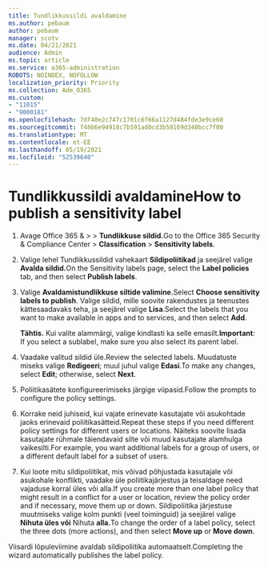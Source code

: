 ```yaml
---
title: Tundlikkussildi avaldamine
ms.author: pebaum
author: pebaum
manager: scotv
ms.date: 04/21/2021
audience: Admin
ms.topic: article
ms.service: o365-administration
ROBOTS: NOINDEX, NOFOLLOW
localization_priority: Priority
ms.collection: Adm_O365
ms.custom:
- "11015"
- "9000181"
ms.openlocfilehash: 7df40e2c747c1701c6f66a1127d484fde3e9ce60
ms.sourcegitcommit: f4866e94918c7b591ad0cd3b58169d340bcc7f00
ms.translationtype: MT
ms.contentlocale: et-EE
ms.lasthandoff: 05/19/2021
ms.locfileid: "52539640"
---
```

# <a name="how-to-publish-a-sensitivity-label"></a><span data-ttu-id="92709-102">Tundlikkussildi avaldamine</span><span class="sxs-lookup"><span data-stu-id="92709-102">How to publish a sensitivity label</span></span>

1. <span data-ttu-id="92709-103">Avage Office 365 & >   >  **Tundlikkuse sildid.**</span><span class="sxs-lookup"><span data-stu-id="92709-103">Go to the Office 365 Security & Compliance Center > **Classification** > **Sensitivity labels**.</span></span>

1. <span data-ttu-id="92709-104">Valige lehel Tundlikkussildid vahekaart **Sildipoliitikad** ja seejärel valige **Avalda sildid.**</span><span class="sxs-lookup"><span data-stu-id="92709-104">On the Sensitivity labels page, select the **Label policies** tab, and then select **Publish labels**.</span></span>

1. <span data-ttu-id="92709-105">Valige **Avaldamistundlikkuse siltide valimine.**</span><span class="sxs-lookup"><span data-stu-id="92709-105">Select **Choose sensitivity labels to publish**.</span></span> <span data-ttu-id="92709-106">Valige sildid, mille soovite rakendustes ja teenustes kättesaadavaks teha, ja seejärel valige **Lisa**.</span><span class="sxs-lookup"><span data-stu-id="92709-106">Select the labels that you want to make available in apps and to services, and then select **Add**.</span></span>

    <span data-ttu-id="92709-107">**Tähtis.** Kui valite alammärgi, valige kindlasti ka selle emasilt.</span><span class="sxs-lookup"><span data-stu-id="92709-107">**Important**: If you select a sublabel, make sure you also select its parent label.</span></span>

1. <span data-ttu-id="92709-108">Vaadake valitud sildid üle.</span><span class="sxs-lookup"><span data-stu-id="92709-108">Review the selected labels.</span></span> <span data-ttu-id="92709-109">Muudatuste miseks valige **Redigeeri**; muul juhul valige **Edasi**.</span><span class="sxs-lookup"><span data-stu-id="92709-109">To make any changes, select **Edit**; otherwise, select **Next**.</span></span>

1. <span data-ttu-id="92709-110">Poliitikasätete konfigureerimiseks järgige viipasid.</span><span class="sxs-lookup"><span data-stu-id="92709-110">Follow the prompts to configure the policy settings.</span></span>

1. <span data-ttu-id="92709-111">Korrake neid juhiseid, kui vajate erinevate kasutajate või asukohtade jaoks erinevaid poliitikasätteid.</span><span class="sxs-lookup"><span data-stu-id="92709-111">Repeat these steps if you need different policy settings for different users or locations.</span></span> <span data-ttu-id="92709-112">Näiteks soovite lisada kasutajate rühmale täiendavaid silte või muud kasutajate alamhulga vaikesilti.</span><span class="sxs-lookup"><span data-stu-id="92709-112">For example, you want additional labels for a group of users, or a different default label for a subset of users.</span></span>

1. <span data-ttu-id="92709-113">Kui loote mitu sildipoliitikat, mis võivad põhjustada kasutajale või asukohale konflikti, vaadake üle poliitikajärjestus ja teisaldage need vajaduse korral üles või alla.</span><span class="sxs-lookup"><span data-stu-id="92709-113">If you create more than one label policy that might result in a conflict for a user or location, review the policy order and if necessary, move them up or down.</span></span> <span data-ttu-id="92709-114">Sildipoliitika järjestuse muutmiseks valige kolm punkti (veel toiminguid) ja seejärel valige **Nihuta üles või** Nihuta **alla.**</span><span class="sxs-lookup"><span data-stu-id="92709-114">To change the order of a label policy, select the three dots (more actions), and then select **Move up** or **Move down**.</span></span>

<span data-ttu-id="92709-115">Viisardi lõpuleviimine avaldab sildipoliitika automaatselt.</span><span class="sxs-lookup"><span data-stu-id="92709-115">Completing the wizard automatically publishes the label policy.</span></span>